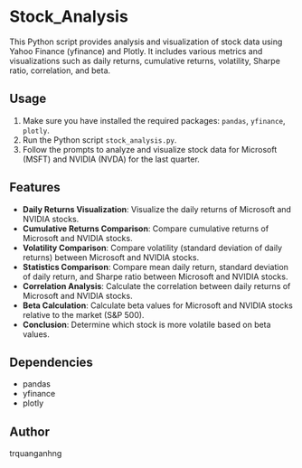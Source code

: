 # Stock_Analysis
This Python script provides analysis and visualization of stock data using Yahoo Finance (yfinance) and Plotly. It includes various metrics and visualizations such as daily returns, cumulative returns, volatility, Sharpe ratio, correlation, and beta.

## Usage

1. Make sure you have installed the required packages: `pandas`, `yfinance`, `plotly`.
2. Run the Python script `stock_analysis.py`.
3. Follow the prompts to analyze and visualize stock data for Microsoft (MSFT) and NVIDIA (NVDA) for the last quarter.

## Features

- **Daily Returns Visualization**: Visualize the daily returns of Microsoft and NVIDIA stocks.
- **Cumulative Returns Comparison**: Compare cumulative returns of Microsoft and NVIDIA stocks.
- **Volatility Comparison**: Compare volatility (standard deviation of daily returns) between Microsoft and NVIDIA stocks.
- **Statistics Comparison**: Compare mean daily return, standard deviation of daily return, and Sharpe ratio between Microsoft and NVIDIA stocks.
- **Correlation Analysis**: Calculate the correlation between daily returns of Microsoft and NVIDIA stocks.
- **Beta Calculation**: Calculate beta values for Microsoft and NVIDIA stocks relative to the market (S&P 500).
- **Conclusion**: Determine which stock is more volatile based on beta values.

## Dependencies

- pandas
- yfinance
- plotly

## Author

trquanganhng
